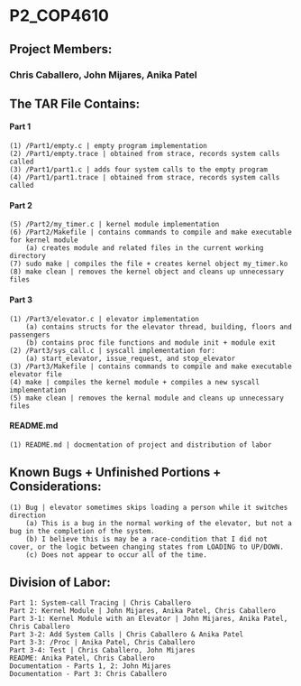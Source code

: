 # P2_COP4610
## Project Members: 
### Chris Caballero, John Mijares, Anika Patel

## The TAR File Contains:
#### Part 1 
    (1) /Part1/empty.c | empty program implementation
    (2) /Part1/empty.trace | obtained from strace, records system calls called
    (3) /Part1/part1.c | adds four system calls to the empty program
    (4) /Part1/part1.trace | obtained from strace, records system calls called
#### Part 2
    (5) /Part2/my_timer.c | kernel module implementation
    (6) /Part2/Makefile | contains commands to compile and make executable for kernel module
        (a) creates module and related files in the current working directory
    (7) sudo make | compiles the file + creates kernel object my_timer.ko
    (8) make clean | removes the kernel object and cleans up unnecessary files
#### Part 3
    (1) /Part3/elevator.c | elevator implementation
        (a) contains structs for the elevator thread, building, floors and passengers
        (b) contains proc file functions and module init + module exit
    (2) /Part3/sys_call.c | syscall implementation for:
        (a) start_elevator, issue_request, and stop_elevator
    (3) /Part3/Makefile | contains commands to compile and make executable elevator file
    (4) make | compiles the kernel module + compiles a new syscall implementation
    (5) make clean | removes the kernal module and cleans up unnecessary files

#### README.md 
    (1) README.md | docmentation of project and distribution of labor

## Known Bugs + Unfinished Portions + Considerations:
    (1) Bug | elevator sometimes skips loading a person while it switches direction
        (a) This is a bug in the normal working of the elevator, but not a bug in the completion of the system.
        (b) I believe this is may be a race-condition that I did not cover, or the logic between changing states from LOADING to UP/DOWN.
        (c) Does not appear to occur all of the time.

## Division of Labor:

    Part 1: System-call Tracing | Chris Caballero
    Part 2: Kernel Module | John Mijares, Anika Patel, Chris Caballero
    Part 3-1: Kernel Module with an Elevator | John Mijares, Anika Patel, Chris Caballero
    Part 3-2: Add System Calls | Chris Caballero & Anika Patel
    Part 3-3: /Proc | Anika Patel, Chris Caballero
    Part 3-4: Test | Chris Caballero, John Mijares
    README: Anika Patel, Chris Caballero
    Documentation - Parts 1, 2: John Mijares
    Documentation - Part 3: Chris Caballero
